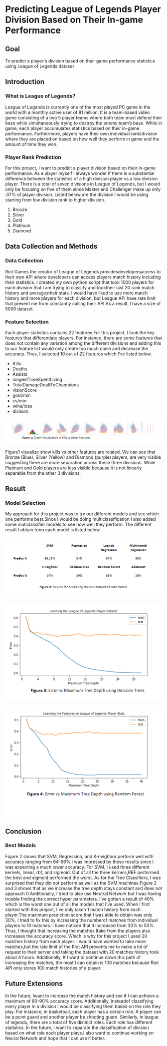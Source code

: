 # Predicting League of Legends Player Division Based on Their In-game Performance

## Goal
To predict a player's division based on their game performance statistics using League of Legends dataset

## Introduction

### What is League of Legends?
League of Legends is currently one of the most played PC game in the world with a monthly active user of 81 million. 
It is a team-based video game consisting of a two 5 player teams where both team must defend their base while simultaneously trying to destroy the enemy team’s base. While in game, each player accumulates statistics based on their in-game performance. Furthermore, players have their own individual rank/division where they are placed on based on how well they perform in game and the amount of time they won.

### Player Rank Prediction 
For this project, I want to predict a player division based on their in-game performance. As a player myself I always wonder if there is a substantial difference between the statistics of a high division player vs a low division player. There is a total of seven divisions in League of Legends, but I would only be focusing on five of them since Master and Challenger make up only .07% of player division. Listed below are the division I would be using starting from low division rank to higher division.

1. Bronze
2. Silver
3. Gold
4. Platinum
5. Diamond

## Data Collection and Methods

### Data Collection 
Riot Games the creator of League of Legends providesdevelopersaccess to their own API where developers can access players match history including their statistics. I created my own python script that took 1000 players for each division that I am trying to classify and tooktheir last 20 rank match history and averagestheir stats. I would have liked to use more match history and more players for each division, but League API have rate limit that prevent me from constantly calling their API.As a result, I have a size of 5000 dataset.

### Feature Selection
Each player statistics contains 22 features.For this project, I took the key features that differentiate players. For instance, there are some features that does not contain any variation among the different divisions and adding this to our feature list would only create too much noise and decrease the accuracy. Thus, I selected 10 out of 22 features which I’ve listed below.

- Kills 
- Deaths
- Assists 
- longestTimeSpentLiving 
- TotalDamageDealtToChampions
- visionScore
- gold/min
- cs/min
- wins/lose
- division

![Image of Figure 1](https://github.com/Abanting00/Player-Rank-Prediction-ML/blob/master/Figures/figure1.PNG)

Figure1 visualize show kills vs other features are related. We can see that Bronze (Blue), Silver (Yellow) and Diamond (purple) players, are very visible suggesting there are more separation across these three divisions. While Platinum and Gold players are less visible because it is not linearly separable from the other 3 divisions.

## Result

### Model Selection 
My approach for this project was to try out different models and see which one performs best.Since I would be doing multiclassification I also added some muticlassifier models to see how well they perform. The different result I obtain from each model is listed below. 

![Image of Figure 1](https://github.com/Abanting00/Player-Rank-Prediction-ML/blob/master/Figures/figure2.PNG)

![Image of Figure 1](https://github.com/Abanting00/Player-Rank-Prediction-ML/blob/master/Figures/Figure3.PNG)

![Image of Figure 1](https://github.com/Abanting00/Player-Rank-Prediction-ML/blob/master/Figures/figure4.PNG)


## Conclusion

### Best Models
Figure 2 shows that SVM, Regression, and K-neighbor perform well with accuracy ranging from 64-66%.I was impressed by these results since I was expecting a much lower accuracy. For SVM, I used three different kernels, linear, rbf, and sigmoid. Out of all the three kernels,RBF performed the best and sigmoid performed the worst. As for the Tree Classifiers, I was surprised that they did not perform as well as the SVM machines.Figure 2 and 3 shows that as we increase the tree depth stays constant and does not approach 0.Additionally, I tried to also use Neutral Network but I was having trouble finding the correct hyper parameters. I’ve gotten a result of 40% which is the worst one out of all the models that I’ve used. When I first started with this project, I’ve only taken 1 match history from each player.The maximum prediction score that I was able to obtain was only 30%. I tried to fix this by increasing the numberof matches from individual players to 10 matches. I have noticed that it increased from 30% to 50%. Thus, I thought that increasing the matches Itake from the players also increases the accuracy score. Which is why for this project I used 20 matches history from each player. I would have wanted to take more matches,but the rate limit of the Riot API prevents me to make a lot of request to their server and taking the dataset with 20 matches history took about 4 hours. Additionally, If I want to continue down this path of increasing the matches, the most I can obtain is 100 matches because Riot API only stores 100 match histories of a player.

## Future Extensions
In the future, Iwant to increase the match history and see if I can achieve a maximum of 80-90% accuracy score. Additionally, insteadof classifying every player in a division I would be classifying them based on the role they play. For instance, in basketball, each player has a certain role. A player can be a point guard and another player be shooting guard. Similarly, in league of legends, there are a total of five distinct roles. Each role has different statistics. In the future, I want to separate the classification of division based on what role each player plays.I also want to continue working on Neural Network and hope that I can use it better.





